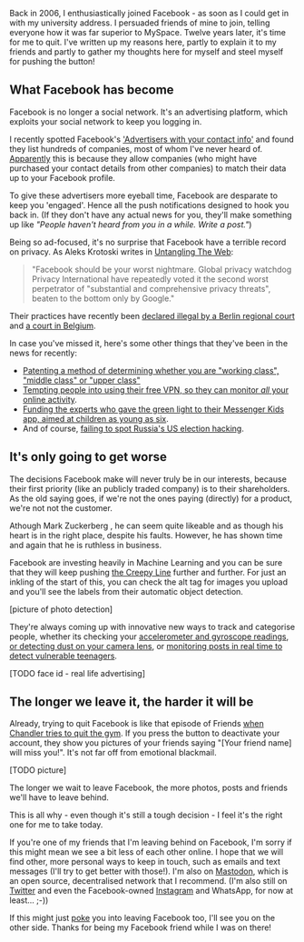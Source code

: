 <!-- title: Why I'm Quitting Facebook -->
<!-- slug: why-im-quitting-facebook -->
<!-- excerpt:    -->
<!-- thumbnail: /images/posts/2018-02-03-untangling-the-web/thumb.jpg -->
<!-- date: 2018-02-03 -->
<!-- tags: web -->
<!-- template: post.hbs -->

Back in 2006, I enthusiastically joined Facebook - as soon as I could get in with my university address. I persuaded
friends of mine to join, telling everyone how it was far superior to MySpace. Twelve years later, it's time for me to 
quit. I've written up my reasons here, partly to explain it to my friends and partly to gather my thoughts here for 
myself and steel myself for pushing the button!

## What Facebook has become

Facebook is no longer a social network. It's an advertising platform, which exploits your social network to keep you 
logging in.
 
I recently spotted Facebook's ['Advertisers with your contact info'](https://www.facebook.com/ads/preferences/) and found
they list hundreds of companies, most of whom I've never heard of. [Apparently](https://mastodon.at/@pfigel/99469689659232810) 
this is because they allow companies (who might have purchased your contact details from other companies) to match 
their data up to your Facebook profile. 

To give these advertisers more eyeball time, Facebook are desparate to keep you 'engaged'. Hence all the push 
notifications designed to hook you back in. (If they don't have any actual news for you, they'll make something up like *"People haven't heard from you in a
while. Write a post."*)

[]()

Being so ad-focused, it's no surprise that Facebook have a terrible record on privacy. As Aleks Krotoski writes in 
[Untangling The Web](https://peteroshaughnessy.com/posts/untangling-the-web-top-quotes/): 

> "Facebook should be your worst nightmare. Global privacy watchdog Privacy International have repeatedly voted it the second worst perpetrator of "substantial and comprehensive privacy threats", beaten to the bottom only by Google."
 
Their practices have recently been [declared illegal by a Berlin regional court](https://www.theguardian.com/technology/2018/feb/12/facebook-personal-data-privacy-settings-ruled-illegal-german-court) 
and [a court in Belgium](http://www.bbc.co.uk/news/technology-43091087).

In case you've missed it, here's some other things that they've been in the news for recently:

* [Patenting a method of determining whether you are "working class", "middle class" or "upper class"](https://www.engadget.com/2018/02/09/facebook-patents-tech-to-determine-social-class/)
* [Tempting people into using their free VPN, so they can monitor _all_ your online activity](https://gizmodo.com/do-not-i-repeat-do-not-download-onavo-facebook-s-vam-1822937825).
* [Funding the experts who gave the green light to their Messenger Kids app, aimed at children as young as six](https://www.wired.com/story/facebook-funds-its-favorite-experts-but-skirts-tough-critics/amp).
* And of course, [failing to spot Russia's US election hacking](https://www.independent.co.uk/news/world/americas/us-politics/franken-kennedy-russia-election-interference-facebook-adverts-a8030521.html).


## It's only going to get worse

The decisions Facebook make will never truly be in our interests, because their first priority (like an 
publicly traded company) is to their shareholders. As the old saying goes, if we're not the ones paying (directly) for 
a product, we're not not the customer.

Athough Mark Zuckerberg , he can seem quite likeable and as though his heart is in the right place, despite his faults.
However, he has shown time and again that he is ruthless in business.

Facebook are investing heavily in Machine Learning and you can be sure that they will keep pushing [the Creepy Line](https://counternotions.com/2013/01/15/creepyline/)
further and further. For just an inkling of the start of this, you can check the alt tag for images you 
upload and you'll see the labels from their automatic object detection.

[picture of photo detection]



They're always coming up with innovative new ways to track and categorise people, whether its checking your [accelerometer and 
gyroscope readings, or detecting dust on your camera lens](https://gizmodo.com/facebook-knows-how-to-track-you-using-the-dust-on-your-1821030620),
or [monitoring posts in real time to detect vulnerable teenagers](http://www.independent.co.uk/life-style/gadgets-and-tech/facebook-manipulated-users-moods-in-secret-experiment-9571004.html).


[TODO face id - real life advertising]


## The longer we leave it, the harder it will be

Already, trying to quit Facebook is like that episode of Friends [when Chandler tries to quit the gym](https://youtu.be/-_LM2ZlbmP8?t=57s).
If you press the button to deactivate your account, they show you pictures of your friends saying 
"[Your friend name] will miss you!". It's not far off from emotional blackmail.

[TODO picture]

The longer we wait to leave Facebook, the more photos, posts and friends we'll have to leave behind.

This is all why - even though it's still a tough decision - I feel it's the right one for me to take today.

If you're one of my friends that I'm leaving behind on Facebook, I'm sorry if this might mean we see a bit less of each
other online. I hope that we will find other, more personal ways to keep in touch, such as emails and text messages 
(I'll try to get better with those!). I'm also on [Mastodon](https://toot.cafe/@peter), which is an open source,
decentralised network that I recommend. (I'm also still on [Twitter](https://twitter.com/poshaughnessy) and 
even the Facebook-owned [Instagram](https://www.instagram.com/poshaughnessy/) and WhatsApp, for now at least... ;-)) 

If this might just [poke](https://www.facebook.com/help/pokes) you into leaving Facebook too, I'll see you on the other 
side. Thanks for being my Facebook friend while I was on there!
